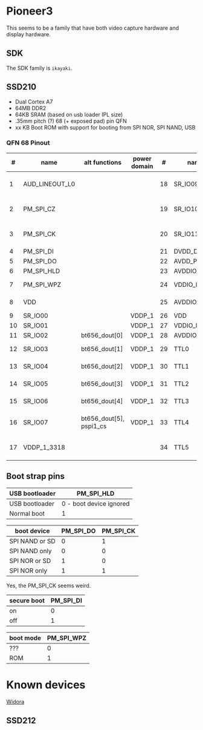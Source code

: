 # Pioneer3

This seems to be a family that have both video capture hardware and display hardware.

## SDK

The SDK family is `ikayaki`.

## SSD210

- Dual Cortex A7
- 64MB DDR2
- 64KB SRAM (based on usb loader IPL size)
- .35mm pitch (?) 68 (+ exposed pad) pin QFN
- xx KB Boot ROM with support for booting from SPI NOR, SPI NAND, USB 

### QFN 68 Pinout

| #  | name           | alt functions           | power domain | #  | name        | alt functions                                | power domain | #  | name        | alt functions                              | power domain | #  | name        | alt functions | power domain |
|----|----------------|-------------------------|--------------|----|-------------|----------------------------------------------|--------------|----|-------------|--------------------------------------------|--------------|----|-------------|---------------|--------------|
| 1  | AUD_LINEOUT_L0 |                         |              | 18 | SR_IO09     | bt656_dout[6] </br> pspi1_clk                | VDDP_1       | 35 | TTL6        | ttl_dout[13]</br>ttl_dout[8]</br>spi0_mosi | VDDP_2       | 52 | VDD         |               |              |
| 2  | PM_SPI_CZ      |                         |              | 19 | SR_IO10     | bt656_dout[7]</br>pspi1_mosi</br>ttl_dout[0] | VDDP_1       | 36 | TTL7        | ttl_dout[12]</br>ttl_dout[9]</br>spi0_miso | VDDP_2       | 53 | USB2_DP     |               |              |
| 3  | PM_SPI_CK      |                         |              | 20 | SR_IO11     | bt656_ck</br>pspi1_miso</br>ttl_dout[1]      | VDDP_1       | 37 | TTL8        | uart1_tx                                   | VDDP_2       | 54 | USB2_DM     |               |              |
| 4  | PM_SPI_DI      |                         |              | 21 | DVDD_DDR_RX |                                              |              | 38 | GND_EFUSE?  |                                            |              | 55 | AVDD3P3_USB |               |              |
| 5  | PM_SPI_DO      |                         |              | 22 | AVDD_PLL    |                                              |              | 39 | TTL11       | uart1_rx                                   | VDDP_2       | 56 | VDD         |               |              |
| 6  | PM_SPI_HLD     |                         |              | 23 | AVDDIO_DRAM |                                              |              | 40 | VDDP_2_3318 |                                            |              | 57 | RESET       |               |              |
| 7  | PM_SPI_WPZ     |                         |              | 24 | VDDIO_DATA  |                                              |              | 41 | TTL12       | eth0_mdio, uart2_tx                        | VDDP_2       | 58 | PM_UART_TX  |               |              |
| 8  | VDD            |                         |              | 25 | AVDDIO_DRAM |                                              |              | 42 | TTL13       | eth0_mdc, uart2_rx                         | VDDP_2       | 59 | PM_UART_RX  |               |              |
| 9  | SR_IO00        |                         | VDDP_1       | 26 | VDD         |                                              |              | 43 | TTL14       | eth0_txd1                                  | VDDP_2       | 60 | SAR_GPIO2   |               |              |
| 10 | SR_IO01        |                         | VDDP_1       | 27 | VDDIO_MCLK  |                                              |              | 44 | TTL15       | eth0_txd0                                  | VDDP_2       | 61 | SAR_GPIO1   |               |              |
| 11 | SR_IO02        | bt656_dout[0]           | VDDP_1       | 28 | AVDDIO_DRAM |                                              |              | 45 | TTL16       | eth0_tx_en                                 | VDDP_2       | 62 | SAR_GPIO0   |               |              |
| 12 | SR_IO03        | bt656_dout[1]           | VDDP_1       | 29 | TTL0        | ttl_de</br>ttl_dout[2]                       | VDDP_2       | 46 | TTL17       | eth0_tx_clk                                | VDDP_2       | 63 | AVDD_XTAL   |               |              |
| 13 | SR_IO04        | bt656_dout[2]           | VDDP_1       | 30 | TTL1        | ttl_vsync</br>ttl_dout[3]                    | VDDP_2       | 47 | TTL18       | i2c0_scl, eth0_col                         | VDDP_2       | 64 | XTAL_IN     |               |              |
| 14 | SR_IO05        | bt656_dout[3]           | VDDP_1       | 31 | TTL2        | ttl_hsync</br>ttl_dout[4]                    | VDDP_2       | 48 | TTL19       | i2c0_sda, eth0_rxd0                        | VDDP_2       | 65 | XTAL_OUT    |               |              |
| 15 | SR_IO06        | bt656_dout[4]           | VDDP_1       | 32 | TTL3        | ttl_ck</br>ttl_dout[5]                       | VDDP_2       | 49 | TTL20       | i2c1_scl0, eth0_rxd1                       | VDDP_2       | 66 | AVDD_AUD    |               |              |
| 16 | SR_IO07        | bt656_dout[5], pspi1_cs | VDDP_1       | 33 | TTL4        | ttl_dout[15]</br>ttl_dout[6]</br>spi0_cz     | VDDP_2       | 50 | TTL21       | i2c1_sda0                                  | VDDP_2       | 67 | AUD_VAG     |               |              |
| 17 | VDDP_1_3318    |                         |              | 34 | TTL5        | ttl_dout[14]</br>ttl_dout[7]</br>spi0_ck     | VDDP_2       | 51 | VDD         |                                            |              | 68 | AUD_VRM_DAC |               |              |

## Boot strap pins

| USB bootloader        | PM_SPI_HLD              |
|-----------------------|-------------------------|
| USB bootloader        | 0 - boot device ignored |
| Normal boot           | 1                       |

| boot device           | PM_SPI_DO               | PM_SPI_CK |
|-----------------------|-------------------------|-----------|
| SPI NAND or SD        | 0                       | 1         |
| SPI NAND only         | 0                       | 0         |
| SPI NOR or SD         | 1                       | 0         |
| SPI NOR only          | 1                       | 1         |

Yes, the PM_SPI_CK seems weird.

| secure boot           | PM_SPI_DI               |
|-----------------------|-------------------------|
| on                    | 0                       |
| off                   | 1                       |

| boot mode             | PM_SPI_WPZ              |
|-----------------------|-------------------------|
| ???                   | 0                       |
| ROM                   | 1                       |

# Known devices

[Widora](https://sns.widora.io/topic/767/ssd210-demo%E6%9D%BF-%E4%B8%8B%E4%B8%80%E6%AD%A5%E5%87%86%E5%A4%87%E7%82%B9%E5%B1%8F)

## SSD212
